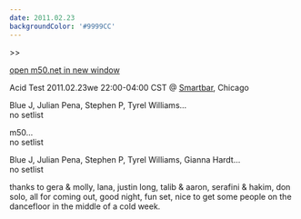 ```yaml
---
date: 2011.02.23
backgroundColor: '#9999CC'
---
```


\>>

[open m50.net in new window  
](http://m50.net/)  

Acid Test 2011.02.23we 22:00-04:00 CST @ [Smartbar](http://www.smartbarchicago.com/), Chicago  

Blue J, Julian Pena, Stephen P, Tyrel Williams...  
no setlist  

m50...  
no setlist  

Blue J, Julian Pena, Stephen P, Tyrel Williams, Gianna Hardt...  
no setlist  

thanks to gera & molly, lana, justin long, talib & aaron, serafini & hakim, don solo, all for coming out, good night, fun set, nice to get some people on the dancefloor in the middle of a cold week.
